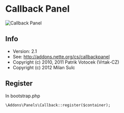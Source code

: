 # Callback Panel

![Callback Panel](https://raw.github.com/f3l1x/nette-plugins/master/CallbackPanel/callback.png)

## Info

* Version: 2.1
* See: http://addons.nette.org/cs/callbackpanel
* Copyright (c) 2010, 2011 Patrik Votocek (Vrtak-CZ)
* Copyright (c) 2012 Milan Sulc 

## Register

In bootstrap.php

	\Addons\Panels\Callback::register($container);